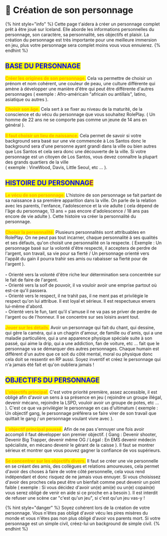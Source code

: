 # 📗 Création de son personnage

{% hint style="info" %}
Cette page t'aidera à créer un personnage complet prêt à être joué sur Iceland. Elle aborde les informations personnelles du personnage, son caractère, sa personnalité, ses objectifs et plaisir. La création du personnage est très importante pour une meilleure immersion en jeu, plus votre personnage sera complet moins vous vous ennuierez.
{% endhint %}

## <mark style="color:blue;">BASE DU PERSONNAGE</mark> <a href="#bkmrk-base-du-personnage-1" id="bkmrk-base-du-personnage-1"></a>

<mark style="color:orange;">**Créer les origines de son personnage.**</mark> Cela va permettre de choisir un prénom et nom cohérent, une couleur de peau, une culture différente qui amène à développer une manière d'être qui peut être différente d'autres personnages ( exemple : Afro-américain "africain ou antillais", latino, asiatique ou autres ).

<mark style="color:orange;">**Choisir son âge.**</mark> Cela sert à se fixer au niveau de la maturité, de la conscience et du vécu du personnage que vous souhaitez RolePlay. ( Un homme de 22 ans ne se comporte pas comme un jeune de 14 ans en général ).\
\
<mark style="color:orange;">**Il faut choisir un lieu de naissance.**</mark> Cela permet de savoir si votre background sera basé sur une vie commencée à Los Santos donc le background sera d'une personne ayant grandi dans la ville ou bien autres que Los Santos et cela sera donc une découverte de la ville. Si votre personnage est un citoyen de Los Santos, vous devez connaître la plupart des grands quartiers de la ville\
( exemple : VineWood, Davis, Little Seoul, etc ... ).

## <mark style="color:blue;">**HISTOIRE DU PERSONNAG**</mark><mark style="color:purple;">**E**</mark> <a href="#bkmrk-histoire-du-personna-0" id="bkmrk-histoire-du-personna-0"></a>

<mark style="color:orange;">**Le vécu de son personnage**</mark><mark style="color:orange;">.</mark> L'histoire de son personnage se fait partant de sa naissance à sa première apparition dans la ville. On parle de la relation avec les parents, l'enfance, l'adolescence et la vie adulte ( cela dépend de l'âge du personnage, 13 ans = pas encore d'adolescence / 18 ans pas encore de vie adulte ). Cette histoire va créer la personnalité du personnage.\
\
<mark style="color:orange;">**Choisir la personnalité**</mark><mark style="color:orange;">.</mark> Plusieurs personnalités sont attribuables en RolePlay. On ne peut pas tout incarner, chaque personnalité à ses qualités et ses défauts, qu'on choisit une personnalité on la respecte. ( Exemple : Un personnage basé sur la volonté d'être respecté, il acceptera de perdre de l'argent, son travail, sa vie pour sa fierté / Un personnage orienté vers l'appât du gain il pourra trahir ses amis ou rabaisser sa fierté pour de l'argent ).\
\
**-** Orienté vers la volonté d'être riche leur détermination sera concentrée sur le fait de faire de l'argent.\
**-** Orienté vers la soif de pouvoir, il va vouloir avoir une emprise partout où est-ce qu'il passera.\
**-** Orienté vers le respect, il ne trahit pas, il ne ment pas et privilégie le respect qu'on lui attribue. Il est loyal et sérieux. Il est respectueux envers lui-même d'abord.\
**-** Orienté vers le fun, tant qu'il s'amuse il ne va pas se priver de perdre de l'argent ou de l'honneur. Il se concentre sur ses loisirs avant tout.\
\
<mark style="color:orange;">**Jouer sur les détails**</mark><mark style="color:orange;">.</mark> Avoir un personnage qui fait du chant, qui dessine, qui gère la caméra, qui a un chagrin d'amour, de famille ou d'amis, qui a une maladie particulière, qui a une apparence physique spéciale suite à son passé, qui aime la drip, qui a une addiction, fan de voiture, etc ... fait que le personnage va se démarquer des autres personnages. Chaque humain est différent d'un autre que ce soit du côté mental, moral ou physique donc cela doit se ressentir en RP aussi. Soyez inventif et créez le personnage qui n'a jamais été fait et qu'on oubliera jamais !

## <mark style="color:blue;">OBJECTIFS DU PERSONNAGE</mark> <a href="#bkmrk-objectifs-du-personn-0" id="bkmrk-objectifs-du-personn-0"></a>

<mark style="color:orange;">**L'objectifs principal**</mark><mark style="color:orange;">.</mark> C'est votre priorité première, assez accessible, il est obligé afin d'avoir un sens à sa présence en jeu ( rejoindre un groupe illégal, devenir mécano, rejoindre la LSPD, vouloir avoir un groupe de potes, etc ... ). C'est ce que va privilégier le personnage en cas d'ultimatum ( exemple : Un objectif gang, le personnage préférera se faire virer de son travail que quittait le gang / un personnage voulant vivre avec ).\
\
<mark style="color:orange;">**L'objectif principal poussé**</mark><mark style="color:orange;">.</mark> Afin de ne pas s'ennuyer une fois avoir accompli il faut développer son premier objectif. ( Gang : Devenir shooter, Devenir Big Trapper, devenir même OG / Légal : En EMS devenir médecin spécialiste, en mécano devenir le gérant de la caisse ). Il faut se montrer sérieux et montrer que vous pouvez gagner la confiance de vos supérieurs.\
\
<mark style="color:orange;">**Se concentrer sur les objectifs divers.**</mark> Il faut se créer une vie personnelle en se créant des amis, des collègues et relations amoureuses, cela permet d'avoir des choses à faire de votre côté personnelle, cela vous rend indépendant et donc risquez de ne jamais vous ennuyer. Si vous choisissez d'avoir des proches cela peut être un bienfait comme peut devenir un point faible ( exemple : Si vous décidez d'avoir un(e) ami(e) ou un(e) copain(e) vous serez obligé de venir en aide si ce proche en a besoin ). Il est interdit de refuser une scène car "c'est qu'un jeu", si c'est qu'un jeu vas-y !

{% hint style="danger" %}
Soyez cohérent lors de la création de votre personnage. Vous n'êtes pas obligé d'avoir vécu les pires misères du monde et vous n'êtes pas non plus obligé d'avoir vos parents mort. Si votre personnage est un simple civil, créez-lui un background de simple civil.
{% endhint %}
